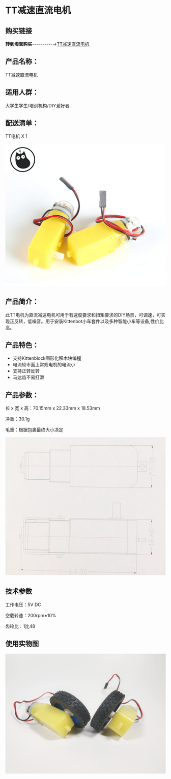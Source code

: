 # TT减速直流电机   

## 购买链接

__转到淘宝购买__----------→[TT减速直流电机](https://item.taobao.com/item.htm?spm=a1z10.3-c-s.w4002-17001215033.35.1170762ey89wOL&id=558693739545)

## 产品名称：   

TT减速直流电机   


## 适用人群：   

大学生学生/培训机构/DIY爱好者   


## 配送清单：   

TT电机 X 1   

![](./chicun/TT电机.png)   

## 产品简介：   
此TT电机为直流减速电机可用于有速度要求和扭矩要求的DIY场景，可调速，可实现正反转，低噪音。用于安装Kittenbot小车套件以及多种智能小车等设备,性价比高。   

## 产品特色：   
- 支持Kittenblock图形化积木块编程   
- 电流较市面上常规电机的电流小   
- 支持正转反转   
- 马达齿不易打滑   

## 产品参数：
长 x 宽 x 高：70.15mm x 22.33mm x 18.53mm   

净重：30.1g   

毛重：根据包裹最终大小决定   

![](./chicun/TT01.png)   


## 技术参数   

工作电压：5V DC   

空载转速：200rpm±10%   

齿轮比：1比48   


## 使用实物图   
![](./chicun/橡胶轮使用.png)   
